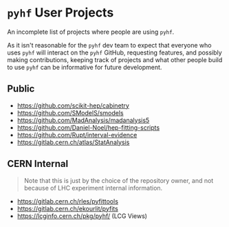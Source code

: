 # `pyhf` User Projects

An incomplete list of projects where people are using `pyhf`.

As it isn't reasonable for the `pyhf` dev team to expect that everyone who uses `pyhf` will interact on the `pyhf` GitHub, requesting features, and possibly making contributions, keeping track of projects and what other people build to use `pyhf` can be informative for future development.

## Public

* https://github.com/scikit-hep/cabinetry
* https://github.com/SModelS/smodels
* https://github.com/MadAnalysis/madanalysis5
* https://github.com/Daniel-Noel/hep-fitting-scripts
* https://github.com/Rupt/interval-evidence
* https://gitlab.cern.ch/atlas/StatAnalysis

## CERN Internal

> Note that this is just by the choice of the repository owner, and not because of LHC experiment internal information.

* https://gitlab.cern.ch/rles/pyfittools
* https://gitlab.cern.ch/ekourlit/pyfits
* https://lcginfo.cern.ch/pkg/pyhf/ (LCG Views)
